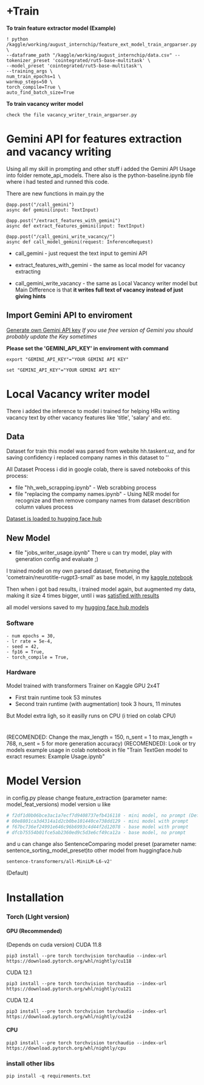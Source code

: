 # +Train 

**To train feature extractor model (Example)** 

```
! python /kaggle/working/august_internchip/feature_ext_model_train_argparser.py \
--dataframe_path "/kaggle/working/august_internchip/data.csv" --tokenizer_preset 'cointegrated/rut5-base-multitask' \
--model_preset 'cointegrated/rut5-base-multitask'\
--training_args \
num_train_epochs=1 \
warmup_steps=50 \
torch_compile=True \
auto_find_batch_size=True
```

**To train vacancy writer model**

```
check the file vacancy_writer_train_argparser.py
```


# Gemini API for features extraction and vacancy writing 

Using all my skill in prompting and other stuff i added the Gemini API Usage into folder remote_api_models. There also is the python-baseline.ipynb file where i had tested and runned this code. 

There are new functions in main.py the 

```
@app.post("/call_gemini")
async def gemini(input: TextInput)

@app.post("/extract_features_with_gemini")
async def extract_features_gemini(input: TextInput) 

@app.post("/call_gemini_write_vacancy/")
async def call_model_gemini(request: InferenceRequest)
```

- call_gemini - just request the text input to gemini API 


- extract_features_with_gemini - the same as local model for vacancy extracting 


- call_gemini_write_vacancy - the same as Local Vacancy writer model but Main Difference is that **it writes full text of vacancy instead of just giving hints**

## Import Gemini API to enviroment

[Generate own Gemini API key](https://aistudio.google.com/app/apikey)
*If you use free version of Gemini you should probably update the Key sometimes*

**Please set the 'GEMINI_API_KEY' in enviroment with command**

```Linux Ubuntu Terminal 
export "GEMINI_API_KEY"="YOUR GEMINI API KEY"
```

```Windows cmd 
set "GEMINI_API_KEY"="YOUR GEMINI API KEY"
```

# Local Vacancy writer model 

There i added the inference to model i trained for helping HRs writing vacancy text by other vacancy features like 'title', 'salary' and etc. 

## Data

Dataset for train this model was parsed from website hh.taskent.uz, and for saving confidency i replaced company names in this dataset to ''

All Dataset Process i did in google colab, there is saved notebooks of this process: 

- file "hh_web_scrapping.ipynb" - Web scrabbing process 
- file "replacing the compamy names.ipynb" - Using NER model for recognize and then remove company names from dataset describtion column values process

[Dataset is loaded to hugging face hub](https://huggingface.co/datasets/doublecringe123/parsed-vacancies-from-headhunter-tashkent)

## New Model

- file "jobs_writer_usage.ipynb" There u can try model, play with generation config and evaluate ;) 

I trained model on my own parsed dataset, finetuning the 'cometrain/neurotitle-rugpt3-small' as base model, in my [kaggle notebook](https://www.kaggle.com/code/yannchikk/solution-for-my-summer-internship?scriptVersionId=191968661)

Then when i got bad results, i trained model again, but augmented my data, making it size 4 times bigger, until i was [satisfied with results](https://www.kaggle.com/code/yannchikk/solution-for-my-summer-internship?scriptVersionId=192142602)


all model versions saved to my [hugging face hub models](https://huggingface.co/doublecringe123/job-describtion-copilot-ru/)

### Software

    - num epochs = 30, 
    - lr rate = 5e-4, 
    - seed = 42, 
    - fp16 = True, 
    - torch_compile = True, 

### Hardware 
Model trained with transformers Trainer on Kaggle GPU 2x4T

- First train runtime took 53 minutes
- Second train runtime (with augmentation) took 3 hours, 11 minutes

But Model extra ligh, so it easilly runs on CPU (i tried on colab CPU)

#

(RECOMENDED: Change the max_length = 150, n_sent = 1 to  max_length = 768, n_sent = 5 for more generation accuracy) 
(RECOMENDED): Look or try models example usage in colab notebook in file "Train TextGen model to exract resumes: Example Usage.ipynb" 

# Model Version 

in config.py please change feature_extraction (parameter name: model_feat_versions) model version u like 

```python
# f2df1d0b06bce3ac1a7ecf7d9408737efb416118 - mini model, no prompt (Default)
# 00e8801ca3d4314a1d2cb0be101440ce738dd129 - mini model with prompt 
# f67bc736ef24991e646c96b6993c4d44f2d12078 - base model with prompt
# dfcb75554b01fce5ab2360ed9c5d3e6cf49ca12a - base model, no prompt
```

and u can change also SentenceComparing model preset (parameter name: sentence_sorting_model_preset)to other model from huggingface.hub 

```
sentence-transformers/all-MiniLM-L6-v2'
```
(Default)

# Installation 

### Torch (LIght version)

#### GPU (Recommended)

(Depends on cuda version)
CUDA 11.8 
```
pip3 install --pre torch torchvision torchaudio --index-url https://download.pytorch.org/whl/nightly/cu118
```

CUDA 12.1 
```
pip3 install --pre torch torchvision torchaudio --index-url https://download.pytorch.org/whl/nightly/cu121
```

CUDA 12.4
```
pip3 install --pre torch torchvision torchaudio --index-url https://download.pytorch.org/whl/nightly/cu124
```

#### CPU 

```
pip3 install --pre torch torchvision torchaudio --index-url https://download.pytorch.org/whl/nightly/cpu
```

### install other libs 
```
pip install -q requirements.txt
```
